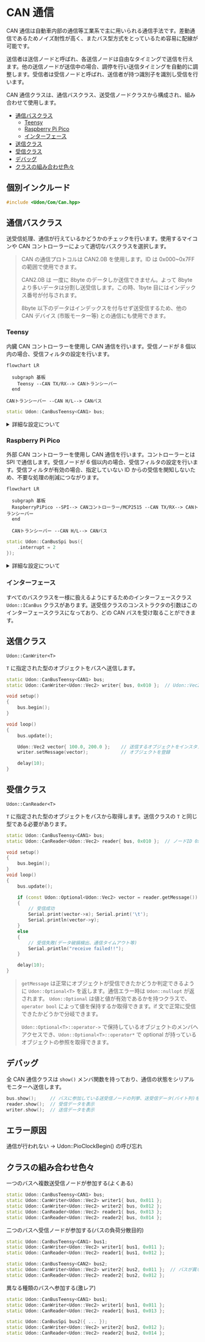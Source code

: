 # CAN 通信

CAN 通信は自動車内部の通信等工業系で主に用いられる通信手法です。差動通信であるためノイズ耐性が高く、またバス型方式をとっているため容易に配線が可能です。

送信者は送信ノードと呼ばれ、各送信ノードは自由なタイミングで送信を行えます。他の送信ノードが送信中の場合、調停を行い送信タイミングを自動的に調整します。受信者は受信ノードと呼ばれ、送信者が持つ識別子を識別し受信を行います。

CAN 通信クラスは、通信バスクラス、送受信ノードクラスから構成され、組み合わせて使用します。

- [通信バスクラス](#通信バスクラス)
  - [Teensy](#teensy)
  - [Raspberry Pi Pico](#raspberry-pi-pico)
  - [インターフェース](#インターフェース)
- [送信クラス](#送信クラス)
- [受信クラス](#受信クラス)
- [デバッグ](#デバッグ)
- [クラスの組み合わせ色々](#クラスの組み合わせ色々)

## 個別インクルード

```cpp
#include <Udon/Com/Can.hpp>
```

## 通信バスクラス

送受信処理、通信が行えているかどうかのチェックを行います。使用するマイコンや CAN コントローラーによって適切なバスクラスを選択します。

> CAN の通信プロトコルは CAN2.0B を使用します。ID は 0x000~0x7FF の範囲で使用できます。
>
> CAN2.0B は 一度に 8byte のデータしか送信できません。よって 8byte より多いデータは分割し送受信します。この時、1byte 目にはインデックス番号が付与されます。
>
> 8byte 以下のデータはインデックスを付与せず送受信するため、他の CAN デバイス (市販モーター等) との通信にも使用できます。

### Teensy

内臓 CAN コントローラーを使用し CAN 通信を行います。受信ノードが 8 個以内の場合、受信フィルタの設定を行います。

```mermaid
flowchart LR

  subgraph 基板
    Teensy --CAN TX/RX--> CANトランシーバー
  end

CANトランシーバー --CAN H/L--> CANバス
```

```cpp
static Udon::CanBusTeensy<CAN1> bus;
```

<details>
<summary> 詳細な設定について </summary>

`Udon::CanBusTeensy::Config` 構造体を用いて詳細な設定が可能です。構造体は次のように定義されています。

```cpp
struct Config
{
    uint32_t transmitInterval = 5;            // 送信間隔 [ms]
    uint32_t transmitTimeout  = 100;          // 送信タイムアウト時間 [ms]
    uint32_t receiveTimeout   = 100;          // 受信タイムアウト時間 [ms]
    uint32_t canBaudrate      = 1'000'000;    // CAN通信速度 [bps]
};
```

```cpp
static Udon::CanBusTeensy<CAN1> bus({
    .transmitInterval = 5,
    .transmitTimeout  = 100,
    .receiveTimeout   = 100,
    .canBaudrate      = 1'000'000,
});
```

</details>

### Raspberry Pi Pico

外部 CAN コントローラーを使用し CAN 通信を行います。コントローラーとは SPI で通信します。受信ノードが 6 個以内の場合、受信フィルタの設定を行います。受信フィルタが有効の場合、指定していない ID からの受信を関知しないため、不要な処理の削減につながります。

```mermaid
flowchart LR

  subgraph 基板
  RaspberryPiPico --SPI--> CANコントローラー/MCP2515 --CAN TX/RX--> CANトランシーバー
  end

  CANトランシーバー --CAN H/L--> CANバス
```

```cpp
static Udon::CanBusSpi bus({
    .interrupt = 2
});
```

<details>
<summary> 詳細な設定について </summary>

ピン設定等は設定値を格納するための構造体 `Udon::CanBusSpi::Config` を用いて設定します。これらの構造体は次のように定義されています。

```cpp
struct Config
{
    // SPI 関連
    spi_inst_t* channel = spi_default;                 // SPI チャンネル (spi0, spi1)
    uint8_t     cs      = PICO_DEFAULT_SPI_CSN_PIN;    // チップセレクトピン
    uint8_t     interrupt;                             // 受信割り込みピン
    uint8_t     mosi     = PICO_DEFAULT_SPI_TX_PIN;    // MOSIピン (TX)
    uint8_t     miso     = PICO_DEFAULT_SPI_RX_PIN;    // MISOピン (RX)
    uint8_t     sck      = PICO_DEFAULT_SPI_SCK_PIN;   // クロックピン
    uint32_t    spiClock = 1'000'000;                  // SPIクロック周波数 [Hz]

    // CAN 関連
    uint32_t  transmitInterval = 5;               // 送信間隔 [ms]
    uint32_t  transmitTimeout  = 100;             // 送信タイムアウト時間 [ms]
    uint32_t  receiveTimeout   = 100;             // 受信タイムアウト時間 [ms]
    CAN_SPEED canBaudrate      = CAN_1000KBPS;    // CAN通信速度
    CAN_CLOCK mcpClock         = MCP_16MHZ;       // トランシーバー動作クロック周波数 [Hz]
};
```

C99 対応コンパイラでは、構造体の初期化時に、メンバ変数名を指定することができます。メンバ変数を指定することで、インスタンス化部分を見たときに、引数の値が何の意味を持つかパット見で分かります。

```cpp
static Udon::CanBusSpi bus{ spi0, 0, 1, 2, 3, 4 };  // 各値の意味がコンストラクタの実装を見ないと分からない
↓
static Udon::CanBusSpi bus({
    .channel   = spi0,
    .cs        = 0,
    .interrupt = 1,
    .mosi      = 2,
    .miso      = 3,
    .sck       = 4
});
```

</details>

### インターフェース

すべてのバスクラスを一様に扱えるようにするためのインターフェースクラス `Udon::ICanBus` クラスがあります。送受信クラスのコンストラクタの引数はこのインターフェースクラスになっており、どの CAN バスを受け取ることができます。

## 送信クラス

`Udon::CanWriter<T>`

`T` に指定された型のオブジェクトをバスへ送信します。

```cpp
static Udon::CanBusTeensy<CAN1> bus;
static Udon::CanWriter<Udon::Vec2> writer{ bus, 0x010 };  // Udon::Vec2 をノードID 0x010 として送信

void setup()
{
    bus.begin();
}

void loop()
{
    bus.update();

    Udon::Vec2 vector{ 100.0, 200.0 };    // 送信するオブジェクトをインスタンス化
    writer.setMessage(vector);            // オブジェクトを登録

    delay(10);
}
```

## 受信クラス

`Udon::CanReader<T>`

`T` に指定された型のオブジェクトをバスから取得します。送信クラスの `T` と同じ型である必要があります。

```cpp
static Udon::CanBusTeensy<CAN1> bus;
static Udon::CanReader<Udon::Vec2> reader{ bus, 0x010 };  // ノードID 0x010 から Udon::Vec2を受信

void setup()
{
    bus.begin();
}
void loop()
{
    bus.update();

    if (const Udon::Optional<Udon::Vec2> vector = reader.getMessage())  // データ取得
    {
        // 受信成功
        Serial.print(vector->x); Serial.print('\t');
        Serial.println(vector->y);
    }
    else
    {
        // 受信失敗(データ破損検出、通信タイムアウト等)
        Serial.println("receive failed!!");
    }

    delay(10);
}
```

> `getMessage` は正常にオブジェクトが受信できたかどうか判定できるように `Udon::Optional<T>` を返します。通信エラー時は `Udon::nullopt` が返されます。
> `Udon::Optional` は値と値が有効であるかを持つクラスで、 `operator bool` によって値を保持するか取得できます。if 文で正常に受信できたかどうかで分岐できます。
>
> `Udon::Optional<T>::operator->` で保持しているオブジェクトのメンバへアクセスでき、`Udon::Optional<T>::operator*` で optional が持っているオブジェクトの参照を取得できます。

## デバッグ

全 CAN 通信クラスは `show()` メンバ関数を持っており、通信の状態をシリアルモニターへ送信します。

```cpp
bus.show();     // バスに参加している送受信ノードの列挙、送受信データ(バイト列)を表示
reader.show();  // 受信データを表示
writer.show();  // 送信データを表示
```

## エラー原因

通信が行われない -> Udon::PioClockBegin() の呼び忘れ

## クラスの組み合わせ色々

一つのバスへ複数送受信ノードが参加する(よくある)

```cpp
static Udon::CanBusTeensy<CAN1> bus;
static Udon::CanWriter<Udon::Vec2> writer1{ bus, 0x011 };
static Udon::CanWriter<Udon::Vec2> writer2{ bus, 0x012 };
static Udon::CanReader<Udon::Vec2> reader1{ bus, 0x013 };
static Udon::CanReader<Udon::Vec2> reader2{ bus, 0x014 };
```

二つのバスへ受信ノードが参加する(バスの負荷分散目的)

```cpp
static Udon::CanBusTeensy<CAN1> bus1;
static Udon::CanWriter<Udon::Vec2> writer1{ bus1, 0x011 };
static Udon::CanReader<Udon::Vec2> reader1{ bus1, 0x012 };

static Udon::CanBusTeensy<CAN2> bus2;
static Udon::CanWriter<Udon::Vec2> writer2{ bus2, 0x011 };  // バスが異なるのでID重複してもOK
static Udon::CanReader<Udon::Vec2> reader2{ bus2, 0x012 };
```

異なる種類のバスへ参加する(激レア)

```cpp
static Udon::CanBusTeensy<CAN1> bus1;
static Udon::CanWriter<Udon::Vec2> writer1{ bus1, 0x011 };
static Udon::CanReader<Udon::Vec2> reader1{ bus1, 0x013 };

static Udon::CanBusSpi bus2({ ... });
static Udon::CanWriter<Udon::Vec2> writer2{ bus2, 0x012 };
static Udon::CanReader<Udon::Vec2> reader2{ bus2, 0x014 };
```
